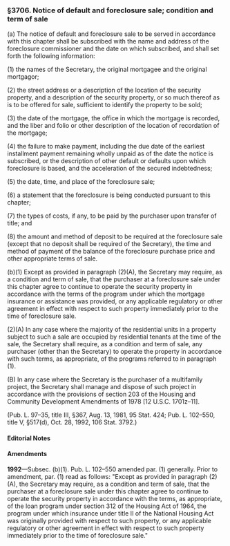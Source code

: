 ### §3706. Notice of default and foreclosure sale; condition and term of sale ###

(a) The notice of default and foreclosure sale to be served in accordance with this chapter shall be subscribed with the name and address of the foreclosure commissioner and the date on which subscribed, and shall set forth the following information:

(1) the names of the Secretary, the original mortgagee and the original mortgagor;

(2) the street address or a description of the location of the security property, and a description of the security property, or so much thereof as is to be offered for sale, sufficient to identify the property to be sold;

(3) the date of the mortgage, the office in which the mortgage is recorded, and the liber and folio or other description of the location of recordation of the mortgage;

(4) the failure to make payment, including the due date of the earliest installment payment remaining wholly unpaid as of the date the notice is subscribed, or the description of other default or defaults upon which foreclosure is based, and the acceleration of the secured indebtedness;

(5) the date, time, and place of the foreclosure sale;

(6) a statement that the foreclosure is being conducted pursuant to this chapter;

(7) the types of costs, if any, to be paid by the purchaser upon transfer of title; and

(8) the amount and method of deposit to be required at the foreclosure sale (except that no deposit shall be required of the Secretary), the time and method of payment of the balance of the foreclosure purchase price and other appropriate terms of sale.

(b)(1) Except as provided in paragraph (2)(A), the Secretary may require, as a condition and term of sale, that the purchaser at a foreclosure sale under this chapter agree to continue to operate the security property in accordance with the terms of the program under which the mortgage insurance or assistance was provided, or any applicable regulatory or other agreement in effect with respect to such property immediately prior to the time of foreclosure sale.

(2)(A) In any case where the majority of the residential units in a property subject to such a sale are occupied by residential tenants at the time of the sale, the Secretary shall require, as a condition and term of sale, any purchaser (other than the Secretary) to operate the property in accordance with such terms, as appropriate, of the programs referred to in paragraph (1).

(B) In any case where the Secretary is the purchaser of a multifamily project, the Secretary shall manage and dispose of such project in accordance with the provisions of section 203 of the Housing and Community Development Amendments of 1978 [12 U.S.C. 1701z–11].

(Pub. L. 97–35, title III, §367, Aug. 13, 1981, 95 Stat. 424; Pub. L. 102–550, title V, §517(d), Oct. 28, 1992, 106 Stat. 3792.)

#### **Editorial Notes** ####

#### Amendments ####

**1992**—Subsec. (b)(1). Pub. L. 102–550 amended par. (1) generally. Prior to amendment, par. (1) read as follows: "Except as provided in paragraph (2)(A), the Secretary may require, as a condition and term of sale, that the purchaser at a foreclosure sale under this chapter agree to continue to operate the security property in accordance with the terms, as appropriate, of the loan program under section 312 of the Housing Act of 1964, the program under which insurance under title II of the National Housing Act was originally provided with respect to such property, or any applicable regulatory or other agreement in effect with respect to such property immediately prior to the time of foreclosure sale."